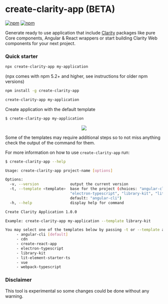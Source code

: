 # create-clarity-app (BETA)
[![npm](https://img.shields.io/npm/v/create-clarity-app.svg)](https://www.npmjs.com/package/create-clarity-app)
[![npm](https://img.shields.io/npm/l/create-clarity-app.svg)](https://github.com/bdryanovski/create-clarity-app/blob/master/LICENSE)

Generate ready to use application that include [Clarity](https://clarity.design) packages like pure Core components, Angular & React wrappers or start building Clarity Web components for your next project.

### Quick starter

```bash
npx create-clarity-app my-application
```
(npx comes with npm 5.2+ and higher, see instructions for older npm versions)

```bash
npm install -g create-clarity-app

create-clarity-app my-application
```

Create application with the default template
```bash
$ create-clarity-app my-application
```

<p align="center"><img src="./docs/init.gif?raw=true"/></p>

Some of the templates may require additional steps so to not miss anything check the output of the command for them.

For more information on how to use `create-clarity-app` run:

```bash
$ create-clarity-app --help

Usage: create-clarity-app project-name [options]

Options:
  -v, --version              output the current version
  -t, --template <template>  base for the project (choices: "angular-cli", "cdn", "create-react-app",
                             "electron-typescript", "library-kit", "lit-element-starter-ts", "vue", "webpack-typescript",
                             default: "angular-cli")
  -h, --help                 display help for command

Create Clarity Application 1.0.0

Example: create-clarity-app my-application --template library-kit

You may select one of the templates below by passing -t or --template argument:
	 - angular-cli [default]
	 - cdn
	 - create-react-app
	 - electron-typescript
	 - library-kit
	 - lit-element-starter-ts
	 - vue
	 - webpack-typescript
```


### Disclaimer

This tool is experimental so some changes could be done without any warning.